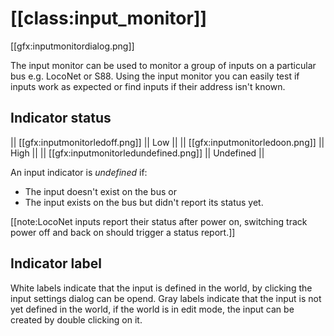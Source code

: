 # [[class:input_monitor]]

[[gfx:inputmonitordialog.png]]

The input monitor can be used to monitor a group of inputs on a particular bus e.g. LocoNet or S88. Using the input monitor you can easily test if inputs work as expected or find inputs if their address isn't known.

## Indicator status

|| [[gfx:inputmonitorledoff.png]] || Low ||
|| [[gfx:inputmonitorledoon.png]] || High ||
|| [[gfx:inputmonitorledundefined.png]] || Undefined ||

An input indicator is *undefined* if:

- The input doesn't exist on the bus or
- The input exists on the bus but didn't report its status yet.

[[note:LocoNet inputs report their status after power on, switching track power off and back on should trigger a status report.]]

## Indicator label

White labels indicate that the input is defined in the world, by clicking the input settings dialog can be opend.
Gray labels indicate that the input is not yet defined in the world, if the world is in edit mode, the input can be created by double clicking on it.

